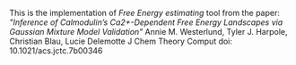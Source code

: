 This is the implementation of _Free Energy estimating_ tool from the paper:
_"Inference of Calmodulin’s Ca2+-Dependent Free Energy Landscapes via Gaussian Mixture Model Validation"_
Annie M. Westerlund, Tyler J. Harpole, Christian Blau, Lucie Delemotte
J Chem Theory Comput
doi: 10.1021/acs.jctc.7b00346
